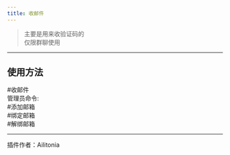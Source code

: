 ```yaml
---
title: 收邮件
---
```


> 主要是用来收验证码的<br/>
> 仅限群聊使用

---
## 使用方法
\#收邮件<br/>
管理员命令:<br/>
\#添加邮箱<br/>
\#绑定邮箱<br/>
\#解绑邮箱

---
插件作者：Ailitonia
